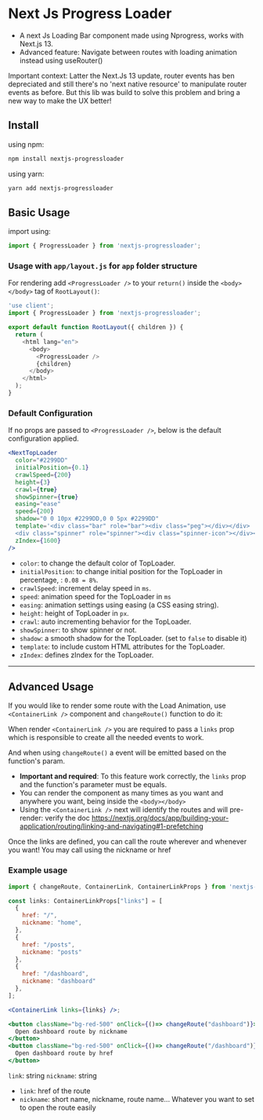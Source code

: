 # Next Js Progress Loader

- A next Js Loading Bar component made using Nprogress, works with Next.js 13.
- Advanced feature: Navigate between routes with loading animation instead using useRouter()

Important context: Latter the Next.Js 13 update, router events has ben depreciated and still there's no 'next native resource' to manipulate router events as before. But this lib was build to solve this problem and bring a new way to make the UX better!

## Install

using npm:

```bash
npm install nextjs-progressloader
```

using yarn:

```bash
yarn add nextjs-progressloader
```

## Basic Usage

import using:

```js
import { ProgressLoader } from 'nextjs-progressloader';
```

### Usage with `app/layout.js` for `app` folder structure

For rendering add `<ProgressLoader />` to your `return()` inside the `<body></body>` tag of `RootLayout()`:

```js
'use client';
import { ProgressLoader } from 'nextjs-progressloader';

export default function RootLayout({ children }) {
  return (
    <html lang="en">
      <body>
        <ProgressLoader />
        {children}
      </body>
    </html>
  );
}
```

### Default Configuration

If no props are passed to `<ProgressLoader />`, below is the default configuration applied.

```jsx
<NextTopLoader
  color="#2299DD"
  initialPosition={0.1}
  crawlSpeed={200}
  height={3}
  crawl={true}
  showSpinner={true}
  easing="ease"
  speed={200}
  shadow="0 0 10px #2299DD,0 0 5px #2299DD"
  template='<div class="bar" role="bar"><div class="peg"></div></div> 
  <div class="spinner" role="spinner"><div class="spinner-icon"></div></div>'
  zIndex={1600}
/>
```

- `color`: to change the default color of TopLoader.
- `initialPosition`: to change initial position for the TopLoader in percentage, : `0.08 = 8%`.
- `crawlSpeed`: increment delay speed in `ms`.
- `speed`: animation speed for the TopLoader in `ms`
- `easing`: animation settings using easing (a CSS easing string).
- `height`: height of TopLoader in `px`.
- `crawl`: auto incrementing behavior for the TopLoader.
- `showSpinner`: to show spinner or not.
- `shadow`: a smooth shadow for the TopLoader. (set to `false` to disable it)
- `template`: to include custom HTML attributes for the TopLoader.
- `zIndex`: defines zIndex for the TopLoader.

---

## Advanced Usage

If you would like to render some route with the Load Animation, use `<ContainerLink />` component and `changeRoute()` function to do it:

When render `<ContainerLink />` you are required to pass a `links` prop which is responsible to create all the needed events to work.

And when using `changeRoute()` a event will be emitted based on the function's param.

- **Important and required**: To this feature work correctly, the `links` prop and the function's parameter must be equals.
- You can render the component as many times as you want and anywhere you want, being inside the `<body></body>`
- Using the `<ContainerLink />` next will identify the routes and will pre-render: verify the doc https://nextjs.org/docs/app/building-your-application/routing/linking-and-navigating#1-prefetching

Once the links are defined, you can call the route wherever and whenever you want! You may call using the nickname or href

### Example usage

```jsx
import { changeRoute, ContainerLink, ContainerLinkProps } from 'nextjs-progressloader';

const links: ContainerLinkProps["links"] = [
  {
    href: "/",
    nickname: "home",
  },
  {
    href: "/posts",
    nickname: "posts"
  },
  {
    href: "/dashboard",
    nickname: "dashboard"
  },
];

<ContainerLink links={links} />;

<button className="bg-red-500" onClick={()=> changeRoute("dashboard")}>
  Open dashboard route by nickname
</button>
<button className="bg-red-500" onClick={()=> changeRoute("/dashboard")}>
  Open dashboard route by href
</button>
```

`link`: string
`nickname`: string

- `link`: href of the route
- `nickname`: short name, nickname, route name... Whatever you want to set to open the route easily
